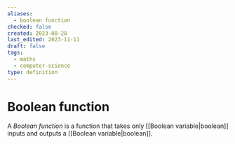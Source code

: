 ```yaml
---
aliases:
  - boolean function
checked: false
created: 2023-08-28
last_edited: 2023-11-11
draft: false
tags:
  - maths
  - computer-science
type: definition
---
```

# Boolean function

A *Boolean function* is a function that takes only [[Boolean variable|boolean]] inputs and outputs a [[Boolean variable|boolean]].
